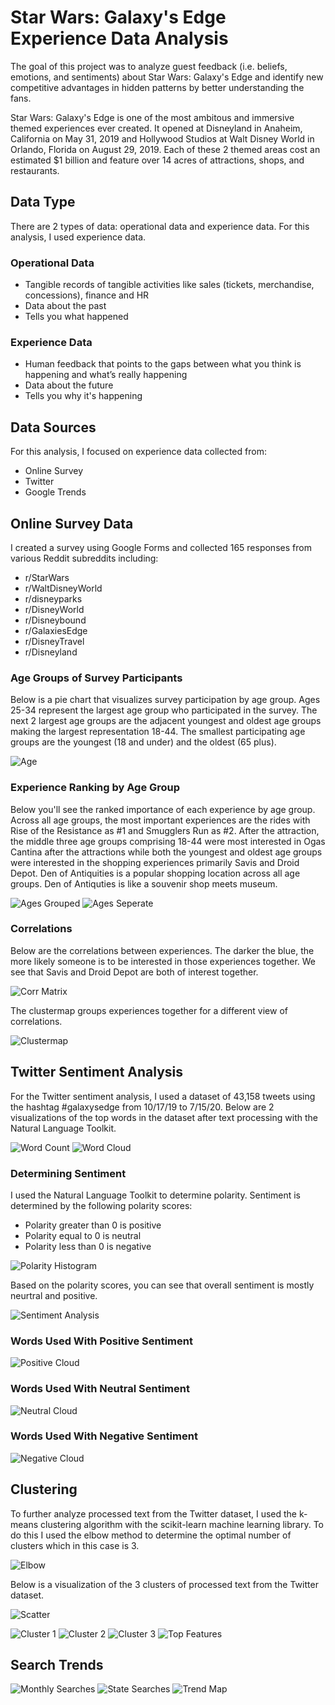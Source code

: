 # Star Wars: Galaxy's Edge Experience Data Analysis
The goal of this project was to analyze guest feedback (i.e. beliefs, emotions, and sentiments) about Star Wars: Galaxy's Edge and identify new competitive advantages in hidden patterns by better understanding the fans.

Star Wars: Galaxy's Edge is one of the most ambitous and immersive themed experiences ever created. It opened at Disneyland in Anaheim, California on May 31, 2019 and Hollywood Studios at Walt Disney World in Orlando, Florida on August 29, 2019. Each of these 2 themed areas cost an estimated $1 billion and feature over 14 acres of attractions, shops, and restaurants.

## Data Type
There are 2 types of data: operational data and experience data. For this analysis, I used experience data.

### Operational Data
* Tangible records of tangible activities like sales (tickets, merchandise, concessions), finance and HR
* Data about the past
* Tells you what happened

### Experience Data
* Human feedback that points to the gaps between what you think is happening and what’s really happening
* Data about the future
* Tells you why it's happening

## Data Sources
For this analysis, I focused on experience data collected from:
* Online Survey
* Twitter
* Google Trends

## Online Survey Data
I created a survey using Google Forms and collected 165 responses from various Reddit subreddits including: 

* r/StarWars 
* r/WaltDisneyWorld 
* r/disneyparks 
* r/DisneyWorld 
* r/Disneybound 
* r/GalaxiesEdge 
* r/DisneyTravel 
* r/Disneyland

### Age Groups of Survey Participants
Below is a pie chart that visualizes survey participation by age group. Ages 25-34 represent the largest age group who participated in the survey. The next 2 largest age groups are the adjacent youngest and oldest age groups making the largest representation 18-44. The smallest participating age groups are the youngest (18 and under) and the oldest (65 plus).

![Age](images/age.png)

### Experience Ranking by Age Group
Below you'll see the ranked importance of each experience by age group. Across all age groups, the most important experiences are the rides with Rise of the Resistance as #1 and Smugglers Run as #2. After the attraction, the middle three age groups comprising 18-44 were most interested in Ogas Cantina after the attractions while both the youngest and oldest age groups were interested in the shopping experiences primarily Savis and Droid Depot. Den of Antiquities is a popular shopping location across all age groups. Den of Antiquties is like a souvenir shop meets museum.

![Ages Grouped](images/age_grouped.png)
![Ages Seperate](images/age_seperate.png)

### Correlations
Below are the correlations between experiences. The darker the blue, the more likely someone is to be interested in those experiences together. We see that Savis and Droid Depot are both of interest together.

![Corr Matrix](images/corrmatrix.png)

The clustermap groups experiences together for a different view of correlations.

![Clustermap](images/clustermap.png)

## Twitter Sentiment Analysis
For the Twitter sentiment analysis, I used a dataset of 43,158 tweets using the hashtag #galaxysedge from 10/17/19 to 7/15/20. Below are 2 visualizations of the top words in the dataset after text processing with the Natural Language Toolkit.

![Word Count](images/word_count.png)
![Word Cloud](images/word_cloud.png)


### Determining Sentiment
I used the Natural Language Toolkit to determine polarity. Sentiment is determined by the following polarity scores:

* Polarity greater than 0 is positive
* Polarity equal to 0 is neutral
* Polarity less than 0 is negative

![Polarity Histogram](images/polarity_histogram.png)

Based on the polarity scores, you can see that overall sentiment is mostly neurtral and positive.

![Sentiment Analysis](images/sentiment_analysis.png)

### Words Used With Positive Sentiment
![Positive Cloud](images/positive_cloud.png)

### Words Used With Neutral Sentiment
![Neutral Cloud](images/neutral_cloud.png)

### Words Used With Negative Sentiment
![Negative Cloud](images/negative_cloud.png)

## Clustering
To further analyze processed text from the Twitter dataset, I used the k-means clustering algorithm with the scikit-learn machine learning library. To do this I used the elbow method to determine the optimal number of clusters which in this case is 3.

![Elbow](images/elbow.png)

Below is a visualization of the 3 clusters of processed text from the Twitter dataset.

![Scatter](images/scatter.png)


![Cluster 1](images/cluster1.png)
![Cluster 2](images/cluster2.png)
![Cluster 3](images/cluster3.png)
![Top Features](images/top_features.png)

## Search Trends
![Monthly Searches](images/monthly_searches.png)
![State Searches](images/state_searches.png)
![Trend Map](images/trend_map.png)
